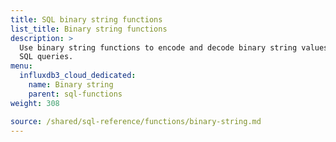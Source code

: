 ```yaml
---
title: SQL binary string functions
list_title: Binary string functions
description: >
  Use binary string functions to encode and decode binary string values in
  SQL queries.
menu:
  influxdb3_cloud_dedicated:
    name: Binary string
    parent: sql-functions    
weight: 308

source: /shared/sql-reference/functions/binary-string.md
---
```


<!-- 
The content of this page is at
// SOURCE content/shared/sql-reference/functions/binary-string.md
-->
